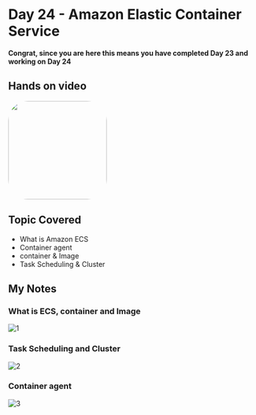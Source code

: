 # Day 24 - Amazon Elastic Container Service

**Congrat, since you are here this means you have completed Day 23 and working on Day 24**

## Hands on video
<a href="https://youtu.be/kWZLucHQ_N0">
<img src="https://i3.ytimg.com/vi/kWZLucHQ_N0/hqdefault.jpg" align="center" width="200" style="border-radius:40px" />
</a>

## Topic Covered
 - What is Amazon ECS
 - Container agent
 - container & Image
 - Task Scheduling & Cluster

## My Notes

  ### What is ECS, container and Image
  ![1](https://user-images.githubusercontent.com/41295276/122348375-b8dd6e80-cf68-11eb-81fd-cdbc8a8cf4c0.jpeg)
  
  ### Task Scheduling and Cluster
  ![2](https://user-images.githubusercontent.com/41295276/122348390-bda22280-cf68-11eb-8191-990e2b801171.jpeg)
  
  ### Container agent
  ![3](https://user-images.githubusercontent.com/41295276/122348398-bed34f80-cf68-11eb-9861-3de7d2830f20.jpeg)
